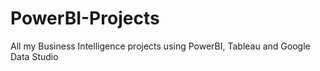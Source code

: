# PowerBI-Projects
All my Business Intelligence projects using PowerBI, Tableau and Google Data Studio
